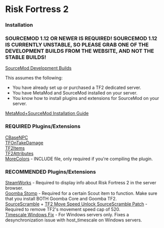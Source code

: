 # Risk Fortress 2

### Installation
### SOURCEMOD 1.12 OR NEWER IS REQUIRED! SOURCEMOD 1.12 IS CURRENTLY UNSTABLE, SO PLEASE GRAB ONE OF THE DEVELOPMENT BUILDS FROM THE WEBSITE, AND NOT THE STABLE BUILDS!
[SourceMod Development Builds](https://www.sourcemod.net/downloads.php?branch=dev)   

This assumes the following:
- You have already set up or purchased a TF2 dedicated server.
- You have MetaMod and SourceMod installed on your server.
- You know how to install plugins and extensions for SourceMod on your server.   

   
[MetaMod+SourceMod Installation Guide](https://www.youtube.com/watch?v=QF7urRJIgrE)

### REQUIRED Plugins/Extensions
[CBaseNPC](https://github.com/TF2-DMB/CBaseNPC/releases)   
[TFOnTakeDamage](https://github.com/nosoop/SM-TFOnTakeDamage/releases)   
[TF2Items](https://builds.limetech.io/?project=tf2items)   
[TF2Attributes](https://github.com/FlaminSarge/tf2attributes/releases)   
[MoreColors](https://forums.alliedmods.net/showthread.php?t=185016) - INCLUDE file, only required if you're compiling the plugin.

### RECOMMENDED Plugins/Extensions
[SteamWorks](https://github.com/KyleSanderson/SteamWorks/releases) - Required to display info about Risk Fortress 2 in the server browser.   
[Goomba Stomp](https://forums.alliedmods.net/showthread.php?t=111893) - Required for a certain Scout item to function. Make sure that you install BOTH Goomba Core and Goomba TF2.   
[SourceScramble](https://github.com/nosoop/SMExt-SourceScramble/releases) + [TF2 Move Speed Unlock SourceScramble Patch](https://github.com/Mikusch/SourceScramble-Patches) - Required to remove TF2's movement speed cap of 520.   
[Timescale Windows Fix](https://forums.alliedmods.net/showthread.php?t=324264) - For Windows servers only. Fixes a desynchronization issue with host_timescale on Windows servers.
